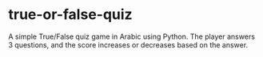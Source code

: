 # true-or-false-quiz
A simple True/False quiz game in Arabic using Python. The player answers 3 questions, and the score increases or decreases based on the answer.
